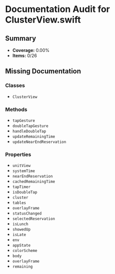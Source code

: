 # Documentation Audit for ClusterView.swift

## Summary

- **Coverage:** 0.00%
- **Items:** 0/26

## Missing Documentation

### Classes
- `ClusterView`

### Methods
- `tapGesture`
- `doubleTapGesture`
- `handleDoubleTap`
- `updateRemainingTime`
- `updateNearEndReservation`

### Properties
- `unitView`
- `systemTime`
- `nearEndReservation`
- `cachedRemainingTime`
- `tapTimer`
- `isDoubleTap`
- `cluster`
- `tables`
- `overlayFrame`
- `statusChanged`
- `selectedReservation`
- `isLunch`
- `showedUp`
- `isLate`
- `env`
- `appState`
- `colorScheme`
- `body`
- `overlayFrame`
- `remaining`
